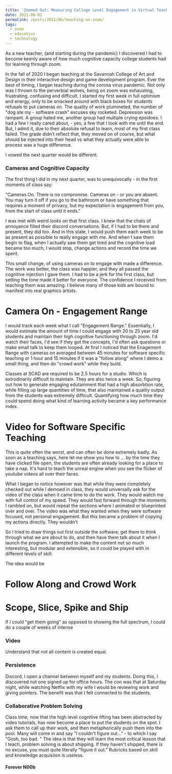 ```yaml
---
title: 'Zoomed Out: Measuring College Level Engagement in Virtual Teaching'
date: 2021-06-01
permalink: /posts/2021/06/teaching-on-zoom/
tags:
  - zoom
  - education
  - technology
---
```

As a new teacher, (and starting during the pandemic) I discovered I had to become keenly aware of how much cognitive capacity college students had for learning
 through zoom.



In the fall of 2020 I began teaching at the Savannah College of Art and Design in their interactive design and game development program. Ever the best of timing, I began teaching during the corona virus pandemic. Not only was I thrown to the perverbial wolves, being on zoom was exhausting, frustrating, confusing and difficult. I started my first week in full optimism and energy, only to be smacked around with black boxes for students refusals to put cameras on. The quality of work plummeted, the number of "dog ate my - software crash" excuses sky rocketed. Depression was rampant. A group hated me, another group had multiple crying epsidoes. I had a few I really cared about, - yes, a few that I took with me until the end. But, I admit it, due to their absolute refusal to learn, most of my first class failed. The grade didn't reflect that, they moved on of course, but what should be injected into their head vs what they actually were able to process was a huge difference.

I vowed the next quarter would be different.

### Cameras and Cognitive Capacity
The first thing I did in my next quarter, was to unequivocally - in the first moments of class say:

"Cameras On. There is no compromise. Cameras on - or you are absent.
You may turn it off if you go to the bathroom or have something that requires a moment of privacy, but my expectation is engagement from you, from the start of class until it ends."

I was met with weird looks on that first class. I knew that the chats of annoyance filled their discord conversations. But, if I had to be there and present, they did too. And in this state, I would push them each week to be as present as possible to really engage with me. And when I saw them begin to flag, when I actually saw them get tired and the cognitive load became too much, I would stop, change actions and record the time we spent.

This small change, of using cameras on to engage with made a difference. The work was better, the class was happier, and they all passed the cognitive injection I gave them. I had to be a jerk for the first class, but setting the tone made it better for everyone. The confidence I received from teaching them was amazing. I believe many of those kids are bound to manifest into real graphics artists.


# Camera On - Engagement Range
I would track each week what I call "Engagement Range." Essentially, I would estimate the amount of time I could engage with 20 to 25 year old students and maintain their high cognitive functioning through zoom. I'd watch their faces, I'd see if they got the concepts, I'd often ask questions or make small talk to  keep them looped. At first I noticed that the Enagement Range with cameras on averaged between 45 minutes for software specific teaching or 1 hour and 15 minutes if it was a "follow along" where I demo a small thing, and then do "crowd work" while they build.

Classes at SCAD are required to be 2.5 hours for a studio. Which is extrodinarily difficult to maintain. They are also twice a week. So, figuring out how to generate engaging edutainment that had a high absorbtion rate, while filling up large quantities of time, that also maintained a quality output from the students was extremely difficult. Quantifying how much time they could spend doing what kind of learning activity became a key performance index.


# Video for Software Specific Teaching
This is quite often the worst, and can often be done extremely badly. As soon as a teaching says, here let me show you how to ... by the time they have clicked file open, the students are often already looking for a place to take a nap. It's hard to teach the unreal engine when you see the flicker of youtube videos all over their faces.

What I began to notice however was that while they were completely checked out while I demoed in class, they would universally ask for the video of the class when it came time to do the work. They would watch me with full control of my speed. They would fast forward through the moments I rambled on, but would repeat the sections where I animated or blueprinted over and over. The video was what they wanted when they were software focused, not personal engagement. But this became a problem of copying my actions directly. They wouldn't  


So I tried to draw things out first outside the software, get them to think through what we are about to do, and then have them talk about it when I launch the program. I attempted to make the content not so much interesting, but modular and extensible, so it could be played with in different levels of skill.

The idea would be

# Follow Along and Crowd Work


# Scope, Slice, Spike and Ship
If I could "get them going" as opposed to showing the full spectrum, I could do a couple of weeks of intense



### Video

Understand that not all content is created equal.


### Persistence

Discord, I open a channel between myself and my students. Doing this, I discovered not one signed up for office hours.
The con was that at Saturday night, while watching Netflix with my wife I would be reviewing work and giving pointers. The benefit was that I felt connected to the students.


### Collaborative Problem Solving

Class time, now that the high level cognitive lifting has been abstracted by video tutorials, has now become a place to put the students on the spot. I ask them to call up their work, and then metaphorically push them into the pool. Many will come in and say "I couldn't figure out..." - to which I say "Gosh, too bad. " The idea is that they will learn the most critical lesson that I teach, problem solving is about shipping. If they haven't shipped, there is no excuse, you must quite literally "figure it out."
Rubricks based on skill and knowledge acquisiion is useless.

#### Forever N00b
